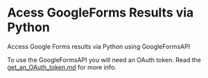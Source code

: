 # Acess GoogleForms Results via Python
Access Google Forms results via Python using GoogleFormsAPI

To use the GoogleFormsAPI you will need an OAuth token. Read the [get_an_OAuth_token.md](get_an_OAuth_token.md) for more info.
